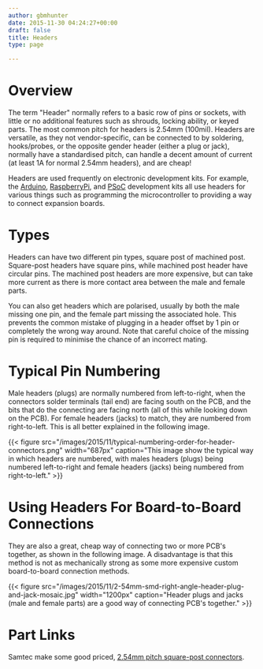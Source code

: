 ```yaml
---
author: gbmhunter
date: 2015-11-30 04:24:27+00:00
draft: false
title: Headers
type: page

---
```


# Overview

The term "Header" normally refers to a basic row of pins or sockets, with little or no additional features such as shrouds, locking ability, or keyed parts. The most common pitch for headers is 2.54mm (100mil). Headers are versatile, as they not vendor-specific, can be connected to by soldering, hooks/probes, or the opposite gender header (either a plug or jack), normally have a standardised pitch, can handle a decent amount of current (at least 1A for normal 2.54mm headers), and are cheap!

Headers are used frequently on electronic development kits. For example, the [Arduino](http://blog.mbedded.ninja/programming/microcontrollers/arduino), [RaspberryPi](http://blog.mbedded.ninja/programming/microcontrollers/raspberry-pi), and [PSoC](http://blog.mbedded.ninja/programming/microcontrollers/psoc) development kits all use headers for various things such as programming the microcontroller to providing a way to connect expansion boards.

# Types

Headers can have two different pin types, square post of machined post. Square-post headers have square pins, while machined post header have circular pins. The machined post headers are more expensive, but can take more current as there is more contact area between the male and female parts.

You can also get headers which are polarised, usually by both the male missing one pin, and the female part missing the associated hole. This prevents the common mistake of plugging in a header offset by 1 pin or completely the wrong way around. Note that careful choice of the missing pin is required to minimise the chance of an incorrect mating.

# Typical Pin Numbering

Male headers (plugs) are normally numbered from left-to-right, when the connectors solder terminals (tail end) are facing south on the PCB, and the bits that do the connecting are facing north (all of this while looking down on the PCB). For female headers (jacks) to match, they are numbered from right-to-left. This is all better explained in the following image.

{{< figure src="/images/2015/11/typical-numbering-order-for-header-connectors.png" width="687px" caption="This image show the typical way in which headers are numbered, with males headers (plugs) being numbered left-to-right and female headers (jacks) being numbered from right-to-left."  >}}

# Using Headers For Board-to-Board Connections

They are also a great, cheap way of connecting two or more PCB's together, as shown in the following image. A disadvantage is that this method is not as mechanically strong as some more expensive custom board-to-board connection methods.

{{< figure src="/images/2015/11/2-54mm-smd-right-angle-header-plug-and-jack-mosaic.jpg" width="1200px" caption="Header plugs and jacks (male and female parts) are a good way of connecting PCB's together."  >}}

# Part Links

Samtec make some good priced, [2.54mm pitch square-post connectors](http://www.samtec.com/connectors/standard-board-to-board/100-inch-square-post.aspx).
